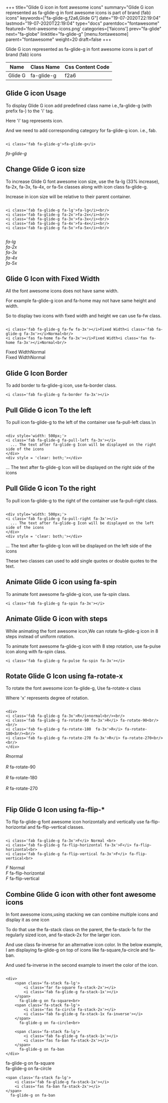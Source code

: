 +++
title="Glide G icon in font awesome icons"
summary="Glide G icon represented as fa-glide-g in font awesome icons is part of brand (fab) icons"
keywords=["fa-glide-g,f2a6,Glide G"]
date="19-07-2020T22:19:04"
lastmod="19-07-2020T22:19:04"
type="docs"
parentdoc="fontawesome"
featured='font-awesome-icons.png'
categories=['faicons']
prev="fa-glide"
next="fa-globe"
linktitle="fa-glide-g"
[menu.fontawesome]
parent="fontawesome"
weight=20
draft=false
+++


Glide G icon represented as fa-glide-g in font awesome icons is part of brand (fab) icons

<div class='table-responsive'><table class='table'><thead><tr><th>Name</th><th>Class Name</th><th>Css Content Code</th></tr></thead><tbody><tr><td>Glide G</td><td>fa-glide-g</td><td>f2a6</td></tr></tbody></table></div>



## Glide G icon Usage

To display Glide G icon add predefined class name i.e.,fa-glide-g (with prefix fa-) to the 'i' tag.

Here 'i' tag represents icon.

And we need to add corresponding category for fa-glide-g icon. i.e., fab.


```

<i class='fab fa-glide-g'>fa-glide-g</i>
```

<i class='fab fa-glide-g'>fa-glide-g</i>




## Change Glide G icon size
To increase Glide G font awesome icon size, use the fa-lg (33% increase), fa-2x, fa-3x, fa-4x, or fa-5x classes along with icon class fa-glide-g.

Increase in icon size will be relative to their parent container. 

```

<i class='fab fa-glide-g fa-lg'>fa-lg</i><br/>
<i class='fab fa-glide-g fa-2x'>fa-2x</i><br/>
<i class='fab fa-glide-g fa-3x'>fa-3x</i><br/>
<i class='fab fa-glide-g fa-4x'>fa-4x</i><br/>
<i class='fab fa-glide-g fa-5x'>fa-5x</i><br/>
            
```

<i class='fab fa-glide-g fa-lg'>fa-lg</i><br/>
<i class='fab fa-glide-g fa-2x'>fa-2x</i><br/>
<i class='fab fa-glide-g fa-3x'>fa-3x</i><br/>
<i class='fab fa-glide-g fa-4x'>fa-4x</i><br/>
<i class='fab fa-glide-g fa-5x'>fa-5x</i><br/>
            



## Glide G Icon with Fixed Width 

All the font awesome icons does not have same width.

For example fa-glide-g icon and fa-home may not have same height and width.

So to display two icons with fixed width and height we can use fa-fw class.


```

<i class='fab fa-glide-g fa-fw fa-3x'></i>Fixed Width<i class='fab fa-glide-g fa-3x'></i>Normal<br/>
<i class='fas fa-home fa-fw fa-3x'></i>Fixed Width<i class='fas fa-home fa-3x'></i>Normal<br/>
```

<i class='fab fa-glide-g fa-fw fa-3x'></i>Fixed Width<i class='fab fa-glide-g fa-3x'></i>Normal<br/>
<i class='fas fa-home fa-fw fa-3x'></i>Fixed Width<i class='fas fa-home fa-3x'></i>Normal<br/>



## Glide G Icon Border 

To add border to fa-glide-g icon, use fa-border class.


```
<i class='fab fa-glide-g fa-border fa-3x'></i>

```
<i class='fab fa-glide-g fa-border fa-3x'></i>





## Pull Glide G icon To the left

To pull icon fa-glide-g to the left of the container use fa-pull-left class.\n

```

<div style='width: 500px;'>
<i class='fab fa-glide-g fa-pull-left fa-3x'></i>
  ... The text after fa-glide-g Icon will be displayed on the right side of the icons
</div>
<div style = 'clear: both;'></div>
```

<div style='width: 500px;'>
<i class='fab fa-glide-g fa-pull-left fa-3x'></i>
  ... The text after fa-glide-g Icon will be displayed on the right side of the icons
</div>
<div style = 'clear: both;'></div>




## Pull Glide G icon To the right
To pull icon fa-glide-g to the right of the container use fa-pull-right class.

```

<div style='width: 500px;'>
<i class='fab fa-glide-g fa-pull-right fa-3x'></i>
  ... The text after fa-glide-g Icon will be displayed on the left side of the icons
</div>
<div style = 'clear: both;'></div>
```

<div style='width: 500px;'>
<i class='fab fa-glide-g fa-pull-right fa-3x'></i>
  ... The text after fa-glide-g Icon will be displayed on the left side of the icons
</div>
<div style = 'clear: both;'></div>

These two classes can used to add single quotes or double quotes to the text.


## Animate Glide G icon using fa-spin
To animate font awesome fa-glide-g icon, use fa-spin class.

```
<i class='fab fa-glide-g fa-spin fa-3x'></i>
```
<i class='fab fa-glide-g fa-spin fa-3x'></i>




## Animate Glide G icon with steps
While animating the font awesome icon,We can rotate fa-glide-g icon in 8 steps instead of uniform rotation.

To animate font awesome fa-glide-g icon with 8 step rotation, use fa-pulse icon along with fa-spin class.


```
<i class='fab fa-glide-g fa-pulse fa-spin fa-3x'></i>

```
<i class='fab fa-glide-g fa-pulse fa-spin fa-3x'></i>





## Rotate Glide G Icon using fa-rotate-x
To rotate the font awesome icon fa-glide-g, Use fa-rotate-x class

Where 'x' represents degree of rotation.


```

<div>
<i class='fab fa-glide-g fa-3x'>R</i>normal<br/><br/>
<i class='fab fa-glide-g fa-rotate-90 fa-3x'>R</i> fa-rotate-90<br/><br/> 
<i class='fab fa-glide-g fa-rotate-180  fa-3x'>R</i> fa-rotate-180<br/><br/> 
<i class='fab fa-glide-g fa-rotate-270 fa-3x'>R</i> fa-rotate-270<br/><br/>
</div>
```

<div>
<i class='fab fa-glide-g fa-3x'>R</i>normal<br/><br/>
<i class='fab fa-glide-g fa-rotate-90 fa-3x'>R</i> fa-rotate-90<br/><br/> 
<i class='fab fa-glide-g fa-rotate-180  fa-3x'>R</i> fa-rotate-180<br/><br/> 
<i class='fab fa-glide-g fa-rotate-270 fa-3x'>R</i> fa-rotate-270<br/><br/>
</div>




## Flip Glide G Icon using fa-flip-*
To flip fa-glide-g font awesome icon horizontally and vertically use fa-flip-horizontal and fa-flip-vertical classes. 

```

<i class='fab fa-glide-g fa-3x'>F</i> Normal <br>
<i class='fab fa-glide-g fa-flip-horizontal fa-3x'>F</i> fa-flip-horizontal<br>
<i class='fab fa-glide-g fa-flip-vertical fa-3x'>F</i> fa-flip-vertical<br>
```

<i class='fab fa-glide-g fa-3x'>F</i> Normal <br>
<i class='fab fa-glide-g fa-flip-horizontal fa-3x'>F</i> fa-flip-horizontal<br>
<i class='fab fa-glide-g fa-flip-vertical fa-3x'>F</i> fa-flip-vertical<br>




## Combine Glide G icon with other font awesome icons
In font awesome icons,using stacking we can combine multiple icons and display it as one icon 

To do that use the fa-stack class on the parent, the fa-stack-1x for the regularly sized icon, and fa-stack-2x for the larger icon.

And use class fa-inverse for an alternative icon color. 
In the below example, I am displaying fa-glide-g on top of icons like fa-square,fa-circle and fa-ban.

And used fa-inverse in the second example to invert the color of the icon.

```

<div>
    <span class='fa-stack fa-lg'>
        <i class='far fa-square fa-stack-2x'></i>
        <i class='fab fa-glide-g fa-stack-1x'></i>
    </span>
      fa-glide-g on fa-square<br>
    <span class='fa-stack fa-lg'>
        <i class='fas fa-circle fa-stack-2x'></i>
        <i class='fab fa-glide-g fa-stack-1x fa-inverse'></i>
    </span>
      fa-glide-g on fa-circle<br>

    <span class='fa-stack fa-lg'>
        <i class='fab fa-glide-g fa-stack-1x'></i>
        <i class='fas fa-ban fa-stack-2x'></i>
    </span>
      fa-glide-g on fa-ban
</div>
```

<div>
    <span class='fa-stack fa-lg'>
        <i class='far fa-square fa-stack-2x'></i>
        <i class='fab fa-glide-g fa-stack-1x'></i>
    </span>
      fa-glide-g on fa-square<br>
    <span class='fa-stack fa-lg'>
        <i class='fas fa-circle fa-stack-2x'></i>
        <i class='fab fa-glide-g fa-stack-1x fa-inverse'></i>
    </span>
      fa-glide-g on fa-circle<br>

    <span class='fa-stack fa-lg'>
        <i class='fab fa-glide-g fa-stack-1x'></i>
        <i class='fas fa-ban fa-stack-2x'></i>
    </span>
      fa-glide-g on fa-ban
</div>






